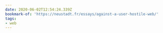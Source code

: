 ```yaml
---
date: 2020-06-02T12:54:24.339Z
bookmark-of: 'https://neustadt.fr/essays/against-a-user-hostile-web/'
tags:
- web
---
```


